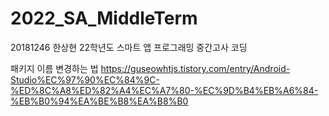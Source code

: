 # 2022_SA_MiddleTerm
20181246 한상현 22학년도 스마트 앱 프로그래밍 중간고사 코딩

패키지 이름 변경하는 법
 https://guseowhtjs.tistory.com/entry/Android-Studio%EC%97%90%EC%84%9C-%ED%8C%A8%ED%82%A4%EC%A7%80-%EC%9D%B4%EB%A6%84-%EB%B0%94%EA%BE%B8%EA%B8%B0
